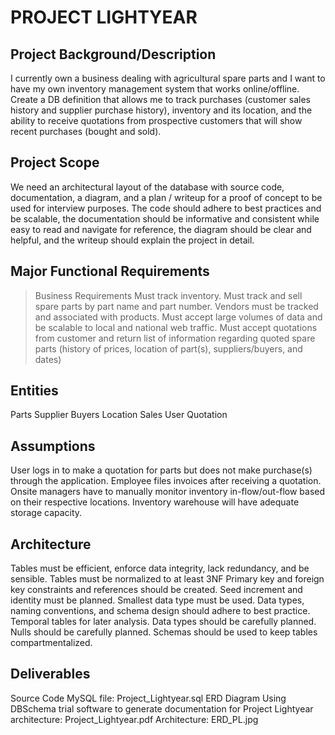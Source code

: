 # PROJECT LIGHTYEAR

## Project Background/Description

I currently own a business dealing with agricultural spare parts and I want to have my own inventory management system that works online/offline. Create a DB definition that allows me to track purchases (customer sales history and supplier purchase history), inventory and its location, and the ability to receive quotations from prospective customers that will show recent purchases (bought and sold).

## Project Scope

We need an architectural layout of the database with source code, documentation, a diagram, and a plan / writeup for a proof of concept to be used for interview purposes. The code should adhere to best practices and be scalable, the documentation should be informative and consistent while easy to read and navigate for reference, the diagram should be clear and helpful, and the writeup should explain the project in detail.

## Major Functional Requirements

> Business Requirements
Must track inventory.
Must track and sell spare parts by part name and part number.
Vendors must be tracked and associated with products.
Must accept large volumes of data and be scalable to local and national web traffic.
Must accept quotations from customer and return list of information regarding quoted spare parts (history of prices, location of part(s), suppliers/buyers, and dates)

## Entities 

Parts
Supplier
Buyers 
Location
Sales
User
Quotation

## Assumptions

User logs in to make a quotation for parts but does not make purchase(s) through the application.
Employee files invoices after receiving a quotation.
Onsite managers have to manually monitor inventory in-flow/out-flow based on their respective locations.
Inventory warehouse will have adequate storage capacity.

## Architecture 

Tables must be efficient, enforce data integrity, lack redundancy, and be sensible.
Tables must be normalized to at least 3NF
Primary key and foreign key constraints and references should be created.
Seed increment and identity must be planned.
Smallest data type must be used.
Data types, naming conventions, and schema design should adhere to best practice.
Temporal tables for later analysis.
Data types should be carefully planned.
Nulls should be carefully planned.
Schemas should be used to keep tables compartmentalized.

## Deliverables

Source Code
MySQL file: Project_Lightyear.sql
ERD Diagram
Using DBSchema trial software to generate documentation for Project Lightyear architecture: Project_Lightyear.pdf
Architecture: ERD_PL.jpg


